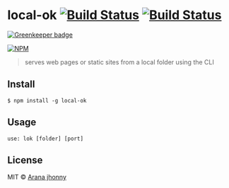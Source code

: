 
# local-ok [![Build Status](https://travis-ci.org/aranajhonny/local-ok.svg?branch=master)](https://travis-ci.org/aranajhonny/local-ok) [![Build Status](https://ci.appveyor.com/api/projects/status/github/aranajhonny/local-ok?branch=master&svg=true)](https://ci.appveyor.com/project/aranajhonny/local-ok)

[![Greenkeeper badge](https://badges.greenkeeper.io/aranajhonny/local-ok.svg)](https://greenkeeper.io/)

[![NPM](https://nodei.co/npm/local-ok.png?downloads=true&downloadRank=true&stars=true)](https://nodei.co/npm/local-ok/)

> serves web pages or static sites from a local folder using the CLI

## Install

```
$ npm install -g local-ok
```

## Usage

```
use: lok [folder] [port]
```

## License

MIT © [Arana jhonny](https://twitter.com/aranajhonny)